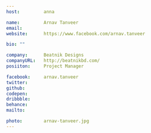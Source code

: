 ```yaml
---
host:         anna

name:         Arnav Tanveer
email:        
website:      https://www.facebook.com/arnav.tanveer

bio: ""

company:      Beatnik Designs
companyURL:   http://beatnikbd.com/
posiiton:     Project Manager

facebook:     arnav.tanveer
twitter:      
github:   
codepen:
dribbble:
behance:      
mailto:       

photo:        arnav-tanveer.jpg
---
```

